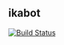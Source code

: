 ikabot
---

[![Build Status](https://travis-ci.com/ara-ta3/ikabot.svg?branch=master)](https://travis-ci.com/ara-ta3/ikabot)

